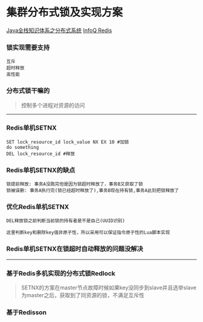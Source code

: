 # 集群分布式锁及实现方案

[Java全栈知识体系之分布式系统](https://pdai.tech/md/arch/arch-z-lock.html)
[InfoQ Redis](https://www.infoq.cn/article/dvaaj71f4fbqsxmgvdce)

### 锁实现需要支持
```
互斥
超时释放
高性能
```

### 分布式锁干嘛的

> 控制多个进程对资源的访问

<hr/>

### Redis单机SETNX
```
SET lock_resource_id lock_value NX EX 10 #加锁
do something
DEL lock_resource_id #释放
```

### Redis单机SETNX的缺点
```
锁提前释放: 事务A没跑完但是因为锁超时释放了，事务B又获取了锁
锁被误删: 事务A执行完(锁已经超时释放了),事务B现在持有锁,事务A此刻把锁释放了
```
### 优化Redis单机SETNX
```
DEL释放锁之前判断当前锁的持有者是不是自己(UUID识别)

这里判断key和删除key值非原子性，所以采用可以保证指令原子性的Lua脚本实现
```

### Redis单机SETNX在锁超时自动释放的问题没解决

<hr/>

### 基于Redis多机实现的分布式锁Redlock

> SETNX的方案在master节点故障时候如果key没同步到slave并且选举slave为master之后，获取到了同资源的锁，不满足互斥性

### 基于Redisson

